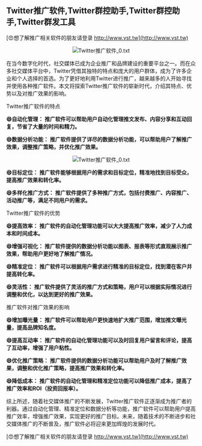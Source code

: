 ## **Twitter推广软件,Twitter群控助手,Twitter群控助手,Twitter群发工具**

[😍想了解推广相关软件的朋友请登录 http://www.vst.tw](http://www.vst.tw)

 <center><img src="https://vst.tw/MP4/tuiguang/png/6.png" alt="Twitter推广软件_0.txt"></center>

在当今数字化时代，社交媒体已成为企业推广和品牌建设的重要平台之一。而在众多社交媒体平台中，Twitter凭借其独特的特点和庞大的用户群体，成为了许多企业和个人选择的首选。为了更好地利用Twitter进行推广，越来越多的人开始寻找并使用各种推广软件。本文将探索Twitter推广软件的崭新时代，介绍其特点、优势以及对推广效果的影响。

Twitter推广软件的特点

**😄自动化管理： 推广软件可以帮助用户自动化管理推文发布、内容分享和互动回复，节省了大量的时间和精力。**

**😄数据分析功能： 推广软件提供了详尽的数据分析功能，可以帮助用户了解推广效果，调整推广策略，并优化推广效果。**

 <center><img src="https://vst.tw/MP4/tuiguang/png/5.png" alt="Twitter推广软件_0.txt"></center>

**😄目标定位： 推广软件能够根据用户的需求和目标定位，精准地找到目标受众，提高推广效果和转化率。**

**😄多样化推广方式： 推广软件提供了多种推广方式，包括付费推广、内容推广、活动推广等，满足不同用户的需求。**

Twitter推广软件的优势

**😄提高效率： 推广软件的自动化管理功能可以大大提高推广效率，减少了人力成本和时间成本。**

**😄增强可视化： 推广软件提供的数据分析功能以图表、报表等形式直观展示推广效果，帮助用户更好地了解推广情况。**

**😄精准定位： 推广软件可以根据用户需求进行精准的目标定位，找到潜在客户并提高转化率。**

**😄灵活性： 推广软件提供了灵活的推广方式和策略，用户可以根据实际情况进行调整和优化，以达到更好的推广效果。**

推广软件对推广效果的影响

**😄增加曝光量： 推广软件可以帮助用户更快速地扩大推广范围，增加推文曝光量，提高品牌知名度。**

**😄提高互动率： 推广软件的自动化管理功能可以及时回复用户留言和评论，提高了互动率，增强了用户粘性。**

**😄优化推广策略： 推广软件提供的数据分析功能可以帮助用户及时了解推广效果，调整和优化推广策略，提高推广效果和转化率。**

**😄降低成本： 推广软件的自动化管理和精准定位功能可以降低推广成本，提高了推广效率和ROI（投资回报率）。**

综上所述，随着社交媒体推广的不断发展，Twitter推广软件正逐渐成为推广者的利器。通过自动化管理、精准定位和数据分析等功能，推广软件可以帮助用户提高推广效率，增强推广效果，实现更好的推广目标。未来，随着技术的不断进步和社交媒体推广的不断普及，推广软件必将迎来更加辉煌的发展时代。

[😍想了解推广相关软件的朋友请登录 http://www.vst.tw](http://www.vst.tw)



